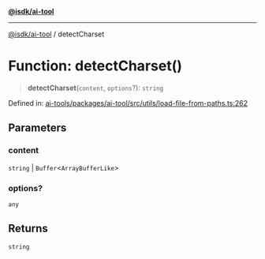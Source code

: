 [**@isdk/ai-tool**](../README.md)

***

[@isdk/ai-tool](../globals.md) / detectCharset

# Function: detectCharset()

> **detectCharset**(`content`, `options`?): `string`

Defined in: [ai-tools/packages/ai-tool/src/utils/load-file-from-paths.ts:262](https://github.com/isdk/ai-tool.js/blob/a24331161aecd2d7bbd8dc9f9cd3d984871261cb/src/utils/load-file-from-paths.ts#L262)

## Parameters

### content

`string` | `Buffer`\<`ArrayBufferLike`\>

### options?

`any`

## Returns

`string`
